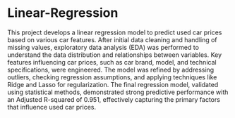 # Linear-Regression
This project develops a linear regression model to predict used car prices based on various car features. After initial data cleaning and handling of missing values, exploratory data analysis (EDA) was performed to understand the data distribution and relationships between variables. Key features influencing car prices, such as car brand, model, and technical specifications, were engineered. The model was refined by addressing outliers, checking regression assumptions, and applying techniques like Ridge and Lasso for regularization. The final regression model, validated using statistical methods, demonstrated strong predictive performance with an Adjusted R-squared of 0.951, effectively capturing the primary factors that influence used car prices.
